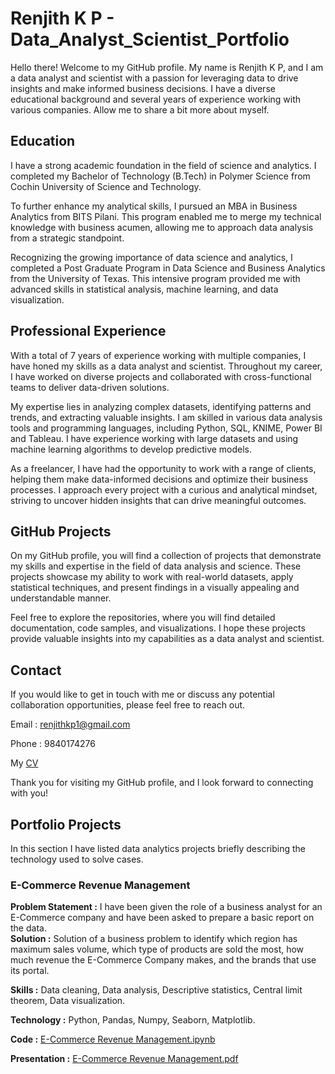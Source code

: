 # Renjith K P - Data_Analyst_Scientist_Portfolio
Hello there! 
Welcome to my GitHub profile. My name is Renjith K P, and I am a data analyst and scientist with a passion for leveraging data to drive insights and make informed business decisions. I have a diverse educational background and several years of experience working with various companies. Allow me to share a bit more about myself.

<h2>Education</h2>

I have a strong academic foundation in the field of science and analytics. I completed my Bachelor of Technology (B.Tech) in Polymer Science from Cochin University of Science and Technology.

To further enhance my analytical skills, I pursued an MBA in Business Analytics from BITS Pilani. This program enabled me to merge my technical knowledge with business acumen, allowing me to approach data analysis from a strategic standpoint.

Recognizing the growing importance of data science and analytics, I completed a Post Graduate Program in Data Science and Business Analytics from the University of Texas. This intensive program provided me with advanced skills in statistical analysis, machine learning, and data visualization.

<h2>Professional Experience</h2>

With a total of 7 years of experience working with multiple companies, I have honed my skills as a data analyst and scientist. Throughout my career, I have worked on diverse projects and collaborated with cross-functional teams to deliver data-driven solutions.

My expertise lies in analyzing complex datasets, identifying patterns and trends, and extracting valuable insights. I am skilled in various data analysis tools and programming languages, including Python, SQL, KNIME, Power BI and Tableau. I have experience working with large datasets and using machine learning algorithms to develop predictive models.

As a freelancer, I have had the opportunity to work with a range of clients, helping them make data-informed decisions and optimize their business processes. I approach every project with a curious and analytical mindset, striving to uncover hidden insights that can drive meaningful outcomes.

<h2>GitHub Projects</h2>

On my GitHub profile, you will find a collection of projects that demonstrate my skills and expertise in the field of data analysis and science. These projects showcase my ability to work with real-world datasets, apply statistical techniques, and present findings in a visually appealing and understandable manner.

Feel free to explore the repositories, where you will find detailed documentation, code samples, and visualizations. I hope these projects provide valuable insights into my capabilities as a data analyst and scientist.

<h2>Contact</h2>

If you would like to get in touch with me or discuss any potential collaboration opportunities, please feel free to reach out.

Email : renjithkp1@gmail.com

Phone : 9840174276

My [CV](https://github.com/renjithkp/Data_Analyst_Scientist_Portfolio/blob/main/Renjith%20KP%20CV.pdf)

Thank you for visiting my GitHub profile, and I look forward to connecting with you!


<h2>Portfolio Projects</h2>

In this section I have listed data analytics projects briefly describing the technology used to solve cases.

<h3>E-Commerce Revenue Management</h3>

**Problem Statement :** I have been given the role of a business analyst for an E-Commerce company and have been asked to prepare a basic report on the data.  
**Solution :** Solution of a business problem to identify which region has maximum sales volume, which type of products are sold the most, how much revenue the E-Commerce Company makes, and the brands that use its portal.

**Skills :** Data cleaning, Data analysis, Descriptive statistics, Central limit theorem, Data visualization.

**Technology :** Python, Pandas, Numpy, Seaborn, Matplotlib.

**Code :** [E-Commerce Revenue Management.ipynb](https://github.com/renjithkp/Data_Analysis_Projects/blob/main/E-Commerce%20Revenue%20Management/E-Commerce%20Revenue%20Management.ipynb)

**Presentation :** [E-Commerce Revenue Management.pdf](https://github.com/renjithkp/Data_Analysis_Projects/blob/main/E-Commerce%20Revenue%20Management/E-Commerce%20Revenue%20Management.pdf)

